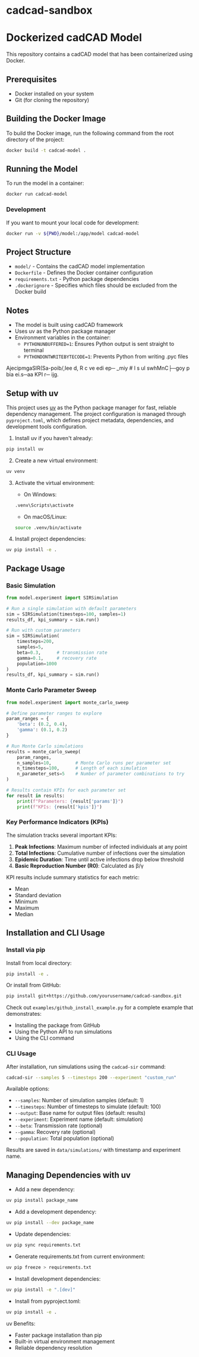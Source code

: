 # cadcad-sandbox
# Dockerized cadCAD Model

This repository contains a cadCAD model that has been containerized using Docker.

## Prerequisites

- Docker installed on your system
- Git (for cloning the repository)

## Building the Docker Image

To build the Docker image, run the following command from the root directory of the project:

```bash
docker build -t cadcad-model .
```

## Running the Model

To run the model in a container:

```bash
docker run cadcad-model
```

### Development

If you want to mount your local code for development:

```bash
docker run -v ${PWD}/model:/app/model cadcad-model
```

## Project Structure

- `model/` - Contains the cadCAD model implementation
- `Dockerfile` - Defines the Docker container configuration
- `requirements.txt` - Python package dependencies
- `.dockerignore` - Specifies which files should be excluded from the Docker build

## Notes

- The model is built using cadCAD framework
- Uses uv as the Python package manager
- Environment variables in the container:
  - `PYTHONUNBUFFERED=1`: Ensures Python output is sent straight to terminal
  - `PYTHONDONTWRITEBYTECODE=1`: Prevents Python from writing .pyc files

AjecipmgaSIR(Sa-poib/,Iee   d, R c ve edi ep─ _miy #   l s  ul  swhMnC├─goy  p bia ei.s─aa  KPI   r─ ijg.
## Setup with uv

This project uses [uv](https://github.com/astral-sh/uv) as the Python package manager for fast, reliable dependency management. The project configuration is managed through `pyproject.toml`, which defines project metadata, dependencies, and development tools configuration.

1. Install uv if you haven't already:
```bash
pip install uv
```

2. Create a new virtual environment:
```bash
uv venv
```

3. Activate the virtual environment:
   - On Windows:
   ```bash
   .venv\Scripts\activate
   ```
   - On macOS/Linux:
   ```bash
   source .venv/bin/activate
   ```

4. Install project dependencies:
```bash
uv pip install -e .
```

## Package Usage

### Basic Simulation

```python
from model.experiment import SIRSimulation

# Run a single simulation with default parameters
sim = SIRSimulation(timesteps=100, samples=1)
results_df, kpi_summary = sim.run()

# Run with custom parameters
sim = SIRSimulation(
    timesteps=200,
    samples=5,
    beta=0.3,      # transmission rate
    gamma=0.1,     # recovery rate
    population=1000
)
results_df, kpi_summary = sim.run()
```

### Monte Carlo Parameter Sweep

```python
from model.experiment import monte_carlo_sweep

# Define parameter ranges to explore
param_ranges = {
    'beta': (0.2, 0.4),
    'gamma': (0.1, 0.2)
}

# Run Monte Carlo simulations
results = monte_carlo_sweep(
    param_ranges,
    n_samples=10,         # Monte Carlo runs per parameter set
    n_timesteps=100,      # Length of each simulation
    n_parameter_sets=5    # Number of parameter combinations to try
)

# Results contain KPIs for each parameter set
for result in results:
    print(f"Parameters: {result['params']}")
    print(f"KPIs: {result['kpis']}")
```

### Key Performance Indicators (KPIs)

The simulation tracks several important KPIs:

1. **Peak Infections**: Maximum number of infected individuals at any point
2. **Total Infections**: Cumulative number of infections over the simulation
3. **Epidemic Duration**: Time until active infections drop below threshold
4. **Basic Reproduction Number (R0)**: Calculated as β/γ

KPI results include summary statistics for each metric:
- Mean
- Standard deviation
- Minimum
- Maximum
- Median

## Installation and CLI Usage

### Install via pip

Install from local directory:
```bash
pip install -e .
```

Or install from GitHub:
```bash
pip install git+https://github.com/yourusername/cadcad-sandbox.git
```

Check out `examples/github_install_example.py` for a complete example that demonstrates:
- Installing the package from GitHub
- Using the Python API to run simulations
- Using the CLI command

### CLI Usage

After installation, run simulations using the `cadcad-sir` command:
```bash
cadcad-sir --samples 5 --timesteps 200 --experiment "custom_run"
```

Available options:
- `--samples`: Number of simulation samples (default: 1)
- `--timesteps`: Number of timesteps to simulate (default: 100)
- `--output`: Base name for output files (default: results)
- `--experiment`: Experiment name (default: simulation)
- `--beta`: Transmission rate (optional)
- `--gamma`: Recovery rate (optional)
- `--population`: Total population (optional)

Results are saved in `data/simulations/` with timestamp and experiment name.

## Managing Dependencies with uv

- Add a new dependency:
```bash
uv pip install package_name
```

- Add a development dependency:
```bash
uv pip install --dev package_name
```

- Update dependencies:
```bash
uv pip sync requirements.txt
```

- Generate requirements.txt from current environment:
```bash
uv pip freeze > requirements.txt
```

- Install development dependencies:
```bash
uv pip install -e ".[dev]"
```

- Install from pyproject.toml:
```bash
uv pip install -e .
```

uv Benefits:
- Faster package installation than pip
- Built-in virtual environment management
- Reliable dependency resolution
